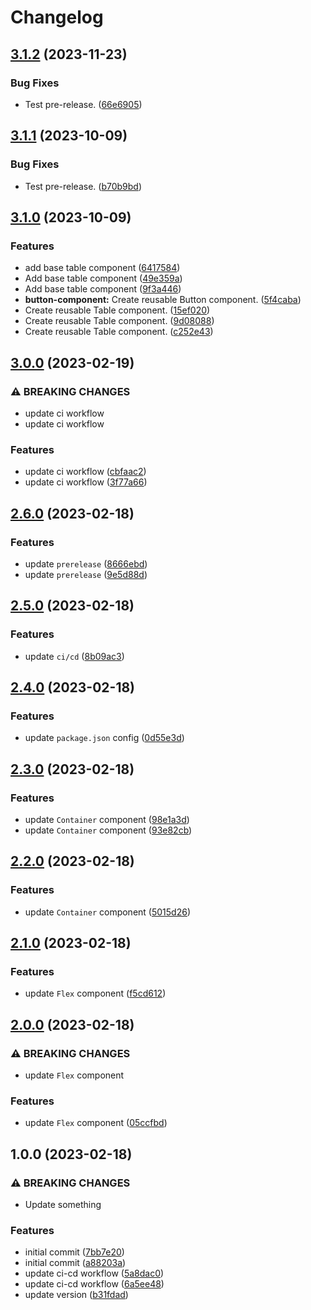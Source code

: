# Changelog

## [3.1.2](https://github.com/pvduc-dev/plana-ui-v1/compare/v3.1.1...v3.1.2) (2023-11-23)


### Bug Fixes

* Test pre-release. ([66e6905](https://github.com/pvduc-dev/plana-ui-v1/commit/66e6905bb691f9dc6807313a50725e227739c439))

## [3.1.1](https://github.com/pvduc-dev/plana-ui-v1/compare/v3.1.0...v3.1.1) (2023-10-09)


### Bug Fixes

* Test pre-release. ([b70b9bd](https://github.com/pvduc-dev/plana-ui-v1/commit/b70b9bd04e18a0d64d82119435ffb9459275918f))

## [3.1.0](https://github.com/pvduc-dev/plana-ui-v1/compare/v3.0.0...v3.1.0) (2023-10-09)


### Features

* add base table component ([6417584](https://github.com/pvduc-dev/plana-ui-v1/commit/64175841ab77bf14ebcacd19f66569838e584e05))
* Add base table component ([49e359a](https://github.com/pvduc-dev/plana-ui-v1/commit/49e359ad2b397708d0c55ce04f6e42156092f879))
* Add base table component ([9f3a446](https://github.com/pvduc-dev/plana-ui-v1/commit/9f3a44677845b994d26497054bc1b426e59817c9))
* **button-component:** Create reusable Button component. ([5f4caba](https://github.com/pvduc-dev/plana-ui-v1/commit/5f4caba6d68f86d3d34f094ea1573ddb02776253))
* Create reusable Table component. ([15ef020](https://github.com/pvduc-dev/plana-ui-v1/commit/15ef0207cf94b422340ed1199e1cc1f3dae84d9c))
* Create reusable Table component. ([9d08088](https://github.com/pvduc-dev/plana-ui-v1/commit/9d08088863b0823cbf78fdaa9f70b58e2065e2fc))
* Create reusable Table component. ([c252e43](https://github.com/pvduc-dev/plana-ui-v1/commit/c252e43b924b50eabb7a8a2a4c31cb91d055c50b))

## [3.0.0](https://github.com/pvduc-dev/plana-ui/compare/v2.6.0...v3.0.0) (2023-02-19)


### ⚠ BREAKING CHANGES

* update ci workflow
* update ci workflow

### Features

* update ci workflow ([cbfaac2](https://github.com/pvduc-dev/plana-ui/commit/cbfaac2f34586947affbdffb0fbd6c48929695b5))
* update ci workflow ([3f77a66](https://github.com/pvduc-dev/plana-ui/commit/3f77a66d41abe625ba43e5bf45497d87afaad3e6))

## [2.6.0](https://github.com/pvduc-dev/plana-ui/compare/v2.5.0...v2.6.0) (2023-02-18)


### Features

* update `prerelease` ([8666ebd](https://github.com/pvduc-dev/plana-ui/commit/8666ebd537e93d1be2be0b0631c9ccc034b049eb))
* update `prerelease` ([9e5d88d](https://github.com/pvduc-dev/plana-ui/commit/9e5d88db50e5fe4a1f0dec5caebb424cde53d928))

## [2.5.0](https://github.com/pvduc-dev/plana-ui/compare/v2.4.0...v2.5.0) (2023-02-18)


### Features

* update `ci/cd` ([8b09ac3](https://github.com/pvduc-dev/plana-ui/commit/8b09ac391727322e0965a3d34868b23612f20f81))

## [2.4.0](https://github.com/pvduc-dev/plana-ui/compare/v2.3.0...v2.4.0) (2023-02-18)


### Features

* update `package.json` config ([0d55e3d](https://github.com/pvduc-dev/plana-ui/commit/0d55e3d41c3232a13393e4000d37e5720a52b1bf))

## [2.3.0](https://github.com/pvduc-dev/plana-ui/compare/v2.2.0...v2.3.0) (2023-02-18)


### Features

* update `Container` component ([98e1a3d](https://github.com/pvduc-dev/plana-ui/commit/98e1a3d1912ef2e4cbac3b3197949a3eff41a781))
* update `Container` component ([93e82cb](https://github.com/pvduc-dev/plana-ui/commit/93e82cb6088cae49af5c2e6adaa4e89edcca9d1e))

## [2.2.0](https://github.com/pvduc-dev/plana-ui/compare/v2.1.0...v2.2.0) (2023-02-18)


### Features

* update `Container` component ([5015d26](https://github.com/pvduc-dev/plana-ui/commit/5015d26dda65384f117a5ce337b31012a795ed5a))

## [2.1.0](https://github.com/pvduc-dev/plana-ui/compare/v2.0.0...v2.1.0) (2023-02-18)


### Features

* update `Flex` component ([f5cd612](https://github.com/pvduc-dev/plana-ui/commit/f5cd612568ee43298ed98372bb466ccc84214cb7))

## [2.0.0](https://github.com/pvduc-dev/plana-ui/compare/v1.0.0...v2.0.0) (2023-02-18)


### ⚠ BREAKING CHANGES

* update `Flex` component

### Features

* update `Flex` component ([05ccfbd](https://github.com/pvduc-dev/plana-ui/commit/05ccfbd2406a9879d05b743c59ebea76a0e959c3))

## 1.0.0 (2023-02-18)


### ⚠ BREAKING CHANGES

* Update something

### Features

* initial commit ([7bb7e20](https://github.com/pvduc-dev/plana-ui/commit/7bb7e200ad9e22c46022daa570d0360e024c9717))
* initial commit ([a88203a](https://github.com/pvduc-dev/plana-ui/commit/a88203ae0985dd61d8138cfdad0d9e39b8a7d532))
* update ci-cd workflow ([5a8dac0](https://github.com/pvduc-dev/plana-ui/commit/5a8dac02fac86e18409ccdd9cf48e7ffae42f4c5))
* update ci-cd workflow ([6a5ee48](https://github.com/pvduc-dev/plana-ui/commit/6a5ee48569a5bdf25ad01f75b8034c240489b94a))
* update version ([b31fdad](https://github.com/pvduc-dev/plana-ui/commit/b31fdadc4737928b76b13c02d91c26c6e644e535))
